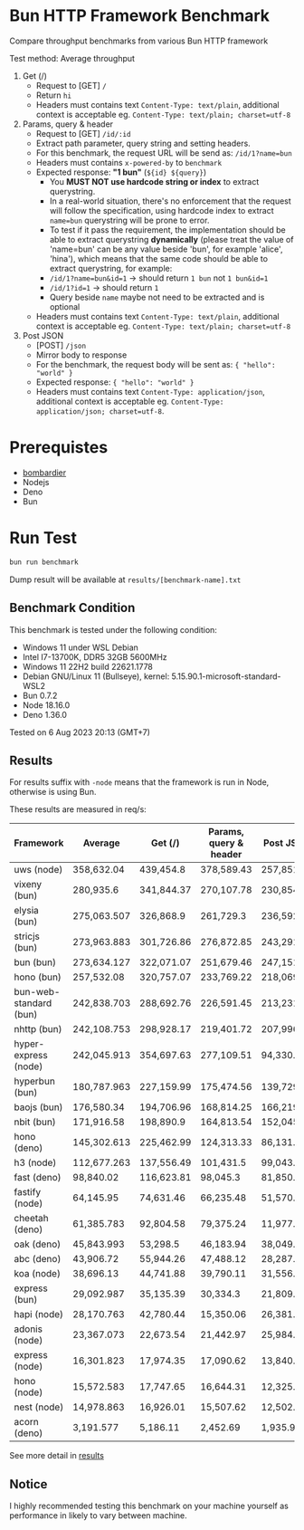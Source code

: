 # Bun HTTP Framework Benchmark

Compare throughput benchmarks from various Bun HTTP framework

Test method: Average throughput

1. Get (/)
    - Request to [GET] `/`
    - Return `hi`
    - Headers must contains text `Content-Type: text/plain`, additional context is acceptable eg. `Content-Type: text/plain; charset=utf-8`
2. Params, query & header
    - Request to [GET] `/id/:id`
    - Extract path parameter, query string and setting headers.
    - For this benchmark, the request URL will be send as: `/id/1?name=bun`
    - Headers must contains `x-powered-by` to `benchmark`
    - Expected response: **"1 bun"** (`${id} ${query}`)
        - You **MUST NOT use hardcode string or index** to extract querystring.
        - In a real-world situation, there's no enforcement that the request will follow the specification, using hardcode index to extract `name=bun` querystring will be prone to error.
        - To test if it pass the requirement, the implementation should be able to extract querystring **dynamically** (please treat the value of 'name=bun' can be any value beside 'bun', for example 'alice', 'hina'), which means that the same code should be able to extract querystring, for example:
        - `/id/1?name=bun&id=1` -> should return `1 bun` not `1 bun&id=1`
        - `/id/1?id=1` -> should return `1 `
        - Query beside `name` maybe not need to be extracted and is optional
    - Headers must contains text `Content-Type: text/plain`, additional context is acceptable eg. `Content-Type: text/plain; charset=utf-8`
3. Post JSON
    - [POST] `/json`
    - Mirror body to response
    - For the benchmark, the request body will be sent as: `{ "hello": "world" }`
    - Expected response: `{ "hello": "world" }`
    - Headers must contains text `Content-Type: application/json`, additional context is acceptable eg. `Content-Type: application/json; charset=utf-8`.

# Prerequistes

-   [bombardier](https://github.com/codesenberg/bombardier)
-   Nodejs
-   Deno
-   Bun

# Run Test

```typescript
bun run benchmark
```

Dump result will be available at `results/[benchmark-name].txt`

## Benchmark Condition

This benchmark is tested under the following condition:

-   Windows 11 under WSL Debian
-   Intel I7-13700K, DDR5 32GB 5600MHz
-   Windows 11 22H2 build 22621.1778
-   Debian GNU/Linux 11 (Bullseye), kernel: 5.15.90.1-microsoft-standard-WSL2
-   Bun 0.7.2
-   Node 18.16.0
-   Deno 1.36.0

Tested on 6 Aug 2023 20:13 (GMT+7)

## Results

For results suffix with `-node` means that the framework is run in Node, otherwise is using Bun.

These results are measured in req/s:

| Framework              | Average     | Get (/)    | Params, query & header | Post JSON  |
| ---------------------- | ----------- | ---------- | ---------------------- | ---------- |
| uws (node)             | 358,632.04  | 439,454.8  | 378,589.43             | 257,851.89 |
| vixeny (bun)           | 280,935.6   | 341,844.37 | 270,107.78             | 230,854.65 |
| elysia (bun)           | 275,063.507 | 326,868.9  | 261,729.3              | 236,592.32 |
| stricjs (bun)          | 273,963.883 | 301,726.86 | 276,872.85             | 243,291.94 |
| bun (bun)              | 273,634.127 | 322,071.07 | 251,679.46             | 247,151.85 |
| hono (bun)             | 257,532.08  | 320,757.07 | 233,769.22             | 218,069.95 |
| bun-web-standard (bun) | 242,838.703 | 288,692.76 | 226,591.45             | 213,231.9  |
| nhttp (bun)            | 242,108.753 | 298,928.17 | 219,401.72             | 207,996.37 |
| hyper-express (node)   | 242,045.913 | 354,697.63 | 277,109.51             | 94,330.6   |
| hyperbun (bun)         | 180,787.963 | 227,159.99 | 175,474.56             | 139,729.34 |
| baojs (bun)            | 176,580.34  | 194,706.96 | 168,814.25             | 166,219.81 |
| nbit (bun)             | 171,916.58  | 198,890.9  | 164,813.54             | 152,045.3  |
| hono (deno)            | 145,302.613 | 225,462.99 | 124,313.33             | 86,131.52  |
| h3 (node)              | 112,677.263 | 137,556.49 | 101,431.5              | 99,043.8   |
| fast (deno)            | 98,840.02   | 116,623.81 | 98,045.3               | 81,850.95  |
| fastify (node)         | 64,145.95   | 74,631.46  | 66,235.48              | 51,570.91  |
| cheetah (deno)         | 61,385.783  | 92,804.58  | 79,375.24              | 11,977.53  |
| oak (deno)             | 45,843.993  | 53,298.5   | 46,183.94              | 38,049.54  |
| abc (deno)             | 43,906.72   | 55,944.26  | 47,488.12              | 28,287.78  |
| koa (node)             | 38,696.13   | 44,741.88  | 39,790.11              | 31,556.4   |
| express (bun)          | 29,092.987  | 35,135.39  | 30,334.3               | 21,809.27  |
| hapi (node)            | 28,170.763  | 42,780.44  | 15,350.06              | 26,381.79  |
| adonis (node)          | 23,367.073  | 22,673.54  | 21,442.97              | 25,984.71  |
| express (node)         | 16,301.823  | 17,974.35  | 17,090.62              | 13,840.5   |
| hono (node)            | 15,572.583  | 17,747.65  | 16,644.31              | 12,325.79  |
| nest (node)            | 14,978.863  | 16,926.01  | 15,507.62              | 12,502.96  |
| acorn (deno)           | 3,191.577   | 5,186.11   | 2,452.69               | 1,935.93   |

See more detail in [results](https://github.com/SaltyAom/bun-http-framework-benchmark/tree/main/results)

## Notice

I highly recommended testing this benchmark on your machine yourself as performance in likely to vary between machine.
